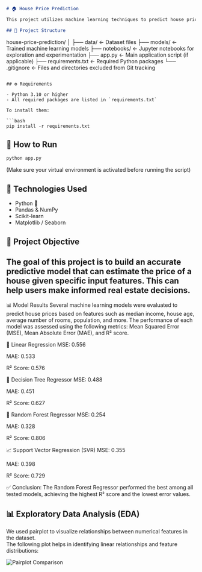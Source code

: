 ```markdown
# 🏠 House Price Prediction

This project utilizes machine learning techniques to predict house prices based on various features such as the number of rooms, size, location, and more.

## 📁 Project Structure

```
house-price-prediction/
│
├── data/                  ← Dataset files
├── models/                ← Trained machine learning models
├── notebooks/             ← Jupyter notebooks for exploration and experimentation
├── app.py                 ← Main application script (if applicable)
├── requirements.txt       ← Required Python packages
└── .gitignore             ← Files and directories excluded from Git tracking
```

## ⚙️ Requirements

- Python 3.10 or higher
- All required packages are listed in `requirements.txt`

To install them:

```bash
pip install -r requirements.txt
```

## 🚀 How to Run

```bash
python app.py
```

(Make sure your virtual environment is activated before running the script)

## 🧠 Technologies Used

- Python 🐍
- Pandas & NumPy
- Scikit-learn
- Matplotlib / Seaborn

## 🎯 Project Objective

The goal of this project is to build an accurate predictive model that can estimate the price of a house given specific input features. This can help users make informed real estate decisions.
 --------------------------------------------------------------------------------

📊 Model Results
Several machine learning models were evaluated to predict house prices based on features such as median income, house age, average number of rooms, population, and more. The performance of each model was assessed using the following metrics: Mean Squared Error (MSE), Mean Absolute Error (MAE), and R² score.

🔹 Linear Regression
MSE: 0.556

MAE: 0.533

R² Score: 0.576

🌳 Decision Tree Regressor
MSE: 0.488

MAE: 0.451

R² Score: 0.627

🌲 Random Forest Regressor
MSE: 0.254

MAE: 0.328

R² Score: 0.806

📈 Support Vector Regression (SVR)
MSE: 0.355

MAE: 0.398

R² Score: 0.729

✅ Conclusion: The Random Forest Regressor performed the best among all tested models, achieving the highest R² score and the lowest error values.

## 📊 Exploratory Data Analysis (EDA)

We used pairplot to visualize relationships between numerical features in the dataset.  
The following plot helps in identifying linear relationships and feature distributions:

![Pairplot Comparison](images/project_result.png)
